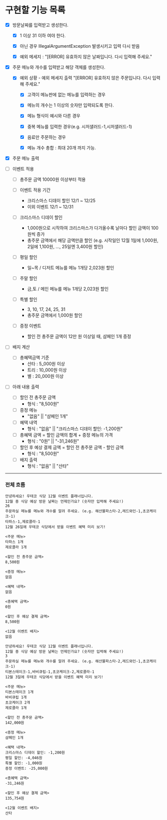 # 구현할 기능 목록

- [X] 방문날짜를 입력받고 생성한다.
  - [X] 1 이상 31 이하 여야 한다. 
  - [X] 아닌 경우 IllegalArgumentException 발생시키고 입력 다시 받음 
  - [X] 예외 메세지 : "[ERROR] 유효하지 않은 날짜입니다. 다시 입력해 주세요."


- [X] 주문 메뉴와 개수를 입력받고 해당 객체를 생성한다. 
  - [X] 예외 상황 - 예외 메세지 출력 "[ERROR] 유효하지 않은 주문입니다. 다시 입력해 주세요."
      - [X] 고객이 메뉴판에 없는 메뉴를 입력하는 경우
      - [X] 메뉴의 개수는 1 이상의 숫자만 입력되도록 한다.
      - [X] 메뉴 형식이 예시와 다른 경우
      - [X] 중복 메뉴를 입력한 경우(e.g. 시저샐러드-1,시저샐러드-1)
      - [X] 음료만 주문하는 경우
      - [X] 메뉴 개수 총합 : 최대 20개 까지 가능. 


- [X] 주문 메뉴 출력


- [ ] 이벤트 적용 
  - [ ] 총주문 금액 10000원 이상부터 적용
  
  - [ ] 이벤트 적용 기간 
    - 크리스마스 디데이 할인 12/1 ~ 12/25
    - 이외 이벤트 12/1 ~ 12/31
  
  - [ ] 크리스마스 디데이 할인 
    - 1,000원으로 시작하여 크리스마스가 다가올수록 날마다 할인 금액이 100원씩 증가
    - 총주문 금액에서 해당 금액만큼 할인
      (e.g. 시작일인 12월 1일에 1,000원, 2일에 1,100원, ..., 25일엔 3,400원 할인)
  
  - [ ] 평일 할인 
    - 일~목 / 디저트 메뉴를 메뉴 1개당 2,023원 할인
  
  - [ ] 주말 할인 
    - 금,토 / 메인 메뉴를 메뉴 1개당 2,023원 할인
  
  - [ ] 특별 할인 
    - 3, 10, 17, 24, 25, 31
    - 총주문 금액에서 1,000원 할인
  
  - [ ] 증정 이벤트 
    - 할인 전 총주문 금액이 12만 원 이상일 때, 샴페인 1개 증정


- [ ] 배지 계산 
    - [ ] 총혜택금액 기준
        - 산타 : 5_000원 이상
        - 트리 : 10_000원 이상
        - 별 : 20_000원 이상
      

- [ ] 아래 내용 출력
  - [ ] 할인 전 총주문 금액
    - 형식 : "8,500원"
  - [ ] 증정 메뉴
    - "없음" || "샴페인 1개"
  - [ ] 혜택 내역
    - 형식 : "없음" || "크리스마스 디데이 할인: -1,200원"
  - [ ] 총혜택 금액 = 할인 금액의 합계 + 증정 메뉴의 가격
    - 형식 : "0원" || "-31,246원"
  - [ ] 할인 후 예상 결제 금액 = 할인 전 총주문 금액 - 할인 금액 
    - 형식 : "8,500원"
  - [ ] 배지 출력
    - 형식 : "없음" || "산타"



---
### 전체 흐름
```
안녕하세요! 우테코 식당 12월 이벤트 플래너입니다.
12월 중 식당 예상 방문 날짜는 언제인가요? (숫자만 입력해 주세요!)
26
주문하실 메뉴를 메뉴와 개수를 알려 주세요. (e.g. 해산물파스타-2,레드와인-1,초코케이크-1)
타파스-1,제로콜라-1
12월 26일에 우테코 식당에서 받을 이벤트 혜택 미리 보기!

<주문 메뉴>
타파스 1개
제로콜라 1개

<할인 전 총주문 금액>
8,500원

<증정 메뉴>
없음

<혜택 내역>
없음

<총혜택 금액>
0원

<할인 후 예상 결제 금액>
8,500원

<12월 이벤트 배지>
없음
```

```
안녕하세요! 우테코 식당 12월 이벤트 플래너입니다.
12월 중 식당 예상 방문 날짜는 언제인가요? (숫자만 입력해 주세요!)
3
주문하실 메뉴를 메뉴와 개수를 알려 주세요. (e.g. 해산물파스타-2,레드와인-1,초코케이크-1)
티본스테이크-1,바비큐립-1,초코케이크-2,제로콜라-1
12월 3일에 우테코 식당에서 받을 이벤트 혜택 미리 보기!
 
<주문 메뉴>
티본스테이크 1개
바비큐립 1개
초코케이크 2개
제로콜라 1개
 
<할인 전 총주문 금액>
142,000원
 
<증정 메뉴>
샴페인 1개
 
<혜택 내역>
크리스마스 디데이 할인: -1,200원
평일 할인: -4,046원
특별 할인: -1,000원
증정 이벤트: -25,000원
 
<총혜택 금액>
-31,246원
 
<할인 후 예상 결제 금액>
135,754원
 
<12월 이벤트 배지>
산타
```